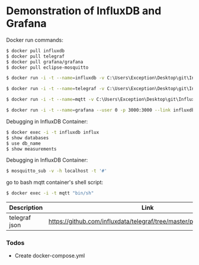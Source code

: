 # Demonstration of InfluxDB and Grafana

Docker run commands:
```sh
$ docker pull influxdb
$ docker pull telegraf
$ docker pull grafana/grafana
$ docker pull eclipse-mosquitto
```

```sh
$ docker run -i -t --name=influxdb -v C:\Users\Exception\Desktop\git\InfluxDB_Grafana_Demo\conf\influxdb\influxdb.conf:/etc/influxdb/influxdb.conf -p 8086:8086 influxdb
```

```sh
$ docker run -i -t --name=telegraf -v C:\Users\Exception\Desktop\git\InfluxDB_Grafana_Demo\conf\telegraf\telegraf.conf:/etc/telegraf/telegraf.conf --network="host" telegraf
```

```sh
$ docker run -i -t --name=mqtt -v C:\Users\Exception\Desktop\git\InfluxDB_Grafana_Demo\conf\mqtt\mosquitto.conf:/mosquitto/config/mosquitto.conf --user 0 -p 1883:1883 -p 9001:9001 eclipse-mosquitto
```

```sh
$ docker run -i -t --name=grafana --user 0 -p 3000:3000 --link influxdb grafana/grafana
```

Debugging in InfluxDB Container:
```sh
$ docker exec -i -t influxdb influx
$ show databases
$ use db_name
$ show measurements
```

Debugging in InfluxDB Container:
```sh
$ mosquitto_sub -v -h localhost -t '#'
```

go to bash mqtt container's shell script:
```sh
$ docker exec -i -t mqtt "bin/sh"
```

| Description | Link |
| ------ | ------ |
| telegraf json | https://github.com/influxdata/telegraf/tree/master/plugins/parsers/json |

### Todos
- Create docker-compose.yml
